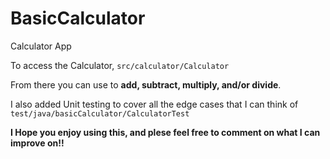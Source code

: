 # BasicCalculator
Calculator App

To access the Calculator, `src/calculator/Calculator`

From there you can use to **add, subtract, multiply, and/or divide**. 

I also added Unit testing to cover all the edge cases that I can think of `test/java/basicCalculator/CalculatorTest`

**I Hope you enjoy using this, and plese feel free to comment on what I can improve on!!**
